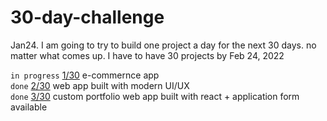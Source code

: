 # 30-day-challenge
Jan24. I am going to try to build one project a day for the next 30 days. no matter what comes up. I have to have 30 projects by Feb 24, 2022

`in progress` [1/30](https://github.com/akhrrbk/ecommerce-1-of-30) e-commernce app <br />
`done` [2/30](https://github.com/akhrrbk/modern-ui-ux-2-of-30) web app built with modern UI/UX <br />
`done` [3/30](https://github.com/akhrrbk/custom-portfolio) custom portfolio web app built with react + application form available <br />

